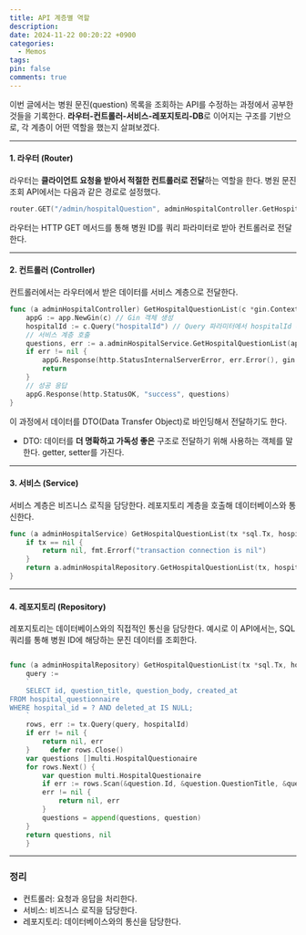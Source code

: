 ```yaml
---
title: API 계층별 역할
description: 
date: 2024-11-22 00:20:22 +0900
categories:
  - Memos
tags: 
pin: false
comments: true
---
```

이번 글에서는 병원 문진(question) 목록을 조회하는 API를 수정하는 과정에서 공부한 것들을 기록한다. **라우터-컨트롤러-서비스-레포지토리-DB**로 이어지는 구조를 기반으로, 각 계층이 어떤 역할을 했는지 살펴보겠다.

---
#### 1. **라우터 (Router)**

라우터는 **클라이언트 요청을 받아서 적절한 컨트롤러로 전달**하는 역할을 한다. 병원 문진 조회 API에서는 다음과 같은 경로로 설정했다.

```go
router.GET("/admin/hospitalQuestion", adminHospitalController.GetHospitalQuestionList)
```

라우터는 HTTP GET 메서드를 통해 병원 ID를 쿼리 파라미터로 받아 컨트롤러로 전달한다.

---

#### 2. **컨트롤러 (Controller)**

컨트롤러에서는 라우터에서 받은 데이터를 서비스 계층으로 전달한다. 

```go
func (a adminHospitalController) GetHospitalQuestionList(c *gin.Context) {     
	appG := app.NewGin(c) // Gin 객체 생성    
	hospitalId := c.Query("hospitalId") // Query 파라미터에서 hospitalId 추출  
	// 서비스 계층 호출     
	questions, err := a.adminHospitalService.GetHospitalQuestionList(appG.Tx(), hospitalId)     
	if err != nil {         
		appG.Response(http.StatusInternalServerError, err.Error(), gin.H{})
		return     
	}      
	// 성공 응답     
	appG.Response(http.StatusOK, "success", questions) 
}
```

이 과정에서 데이터를  DTO(Data Transfer Object)로 바인딩해서 전달하기도 한다.
- DTO: 데이터를 **더 명확하고 가독성 좋은** 구조로 전달하기 위해 사용하는 객체를 말한다. getter, setter를 가진다.

---

#### 3. **서비스 (Service)**

서비스 계층은 비즈니스 로직을 담당한다. 레포지토리 계층을 호출해 데이터베이스와 통신한다.

```go
func (a adminHospitalService) GetHospitalQuestionList(tx *sql.Tx, hospitalId string) ([]multi.HospitalQuestionaire, error) {     
	if tx == nil {         
		return nil, fmt.Errorf("transaction connection is nil")     
	}     
	return a.adminHospitalRepository.GetHospitalQuestionList(tx, hospitalId) 
}
```

---

#### 4. **레포지토리 (Repository)**

레포지토리는 데이터베이스와의 직접적인 통신을 담당한다. 예시로 이 API에서는, SQL 쿼리를 통해 병원 ID에 해당하는 문진 데이터를 조회한다.

```go

func (a adminHospitalRepository) GetHospitalQuestionList(tx *sql.Tx, hospitalId string) ([]multi.HospitalQuestionaire, error) {     
	query := 
	`     
	SELECT id, question_title, question_body, created_at     
FROM hospital_questionnaire     
WHERE hospital_id = ? AND deleted_at IS NULL;
	`     
	rows, err := tx.Query(query, hospitalId)     
	if err != nil {         
		return nil, err     
	}     defer rows.Close()      
	var questions []multi.HospitalQuestionaire     
	for rows.Next() {         
		var question multi.HospitalQuestionaire         
		if err := rows.Scan(&question.Id, &question.QuestionTitle, &question.QuestionBody, &question.CreatedAt); 
		err != nil {             
			return nil, err         
		}         
		questions = append(questions, question)     
	}     
	return questions, nil 
	}
```

---

### 정리

- 컨트롤러: 요청과 응답을 처리한다.
- 서비스: 비즈니스 로직을 담당한다.
- 레포지토리: 데이터베이스와의 통신을 담당한다.

